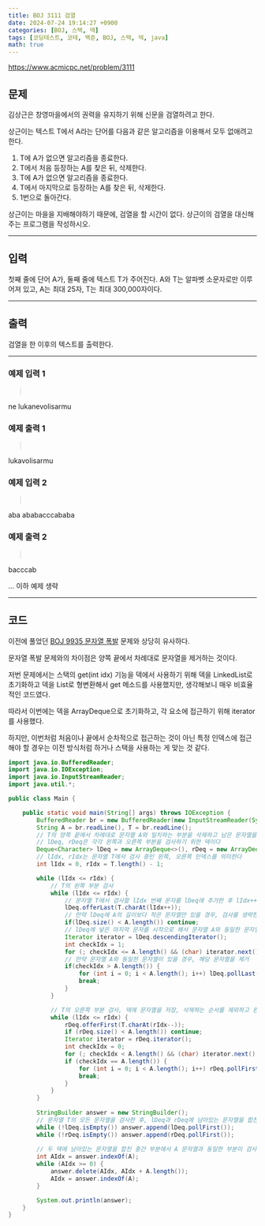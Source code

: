 ```yaml
---
title: BOJ 3111 검열
date: 2024-07-24 19:14:27 +0900
categories: [BOJ, 스택, 덱]
tags: [코딩테스트, 코테, 백준, BOJ, 스택, 덱, java]
math: true
---
```


<https://www.acmicpc.net/problem/3111>

## 문제
김상근은 창영마을에서의 권력을 유지하기 위해 신문을 검열하려고 한다.

상근이는 텍스트 T에서 A라는 단어를 다음과 같은 알고리즘을 이용해서 모두 없애려고 한다.

1. T에 A가 없으면 알고리즘을 종료한다.
2. T에서 처음 등장하는 A를 찾은 뒤, 삭제한다.
3. T에 A가 없으면 알고리즘을 종료한다.
4. T에서 마지막으로 등장하는 A를 찾은 뒤, 삭제한다.
5. 1번으로 돌아간다.

상근이는 마을을 지배해야하기 때문에, 검열을 할 시간이 없다. 상근이의 검열을 대신해주는 프로그램을 작성하시오. 

---
## 입력
첫째 줄에 단어 A가, 둘째 줄에 텍스트 T가 주어진다. A와 T는 알파벳 소문자로만 이루어져 있고, A는 최대 25자, T는 최대 300,000자이다.

---
## 출력
검열을 한 이후의 텍스트를 출력한다.

---
### 예제 입력 1
> <pre>
ne
lukanevolisarmu
> </pre>

### 예제 출력 1
> <pre>
lukavolisarmu
> </pre>

### 예제 입력 2
> <pre>
aba
ababacccababa
> </pre>

### 예제 출력 2
> <pre>
bacccab
> </pre>

... 이하 예제 생략

---
## 코드

이전에 풀었던 [BOJ 9935 문자열 폭발](/posts/BOJ-9935) 문제와 상당히 유사하다.

문자열 폭발 문제와의 차이점은 양쪽 끝에서 차례대로 문자열을 제거하는 것이다.

저번 문제에서는 스택의 get(int idx) 기능을 덱에서 사용하기 위해 덱을 LinkedList로 초기화하고 덱을 List로 형변환해서 get 메소드를 사용했지만, 생각해보니 매우 비효율적인 코드였다.

따라서 이번에는 덱을 ArrayDeque으로 초기화하고, 각 요소에 접근하기 위해 iterator를 사용했다.

하지만, 이번처럼 처음이나 끝에서 순차적으로 접근하는 것이 아닌 특정 인덱스에 접근해야 할 경우는 이전 방식처럼 하거나 스택을 사용하는 게 맞는 것 같다.

```java
import java.io.BufferedReader;
import java.io.IOException;
import java.io.InputStreamReader;
import java.util.*;

public class Main {

    public static void main(String[] args) throws IOException {
        BufferedReader br = new BufferedReader(new InputStreamReader(System.in));
        String A = br.readLine(), T = br.readLine();
        // T의 양쪽 끝에서 차례대로 문자열 A와 일치하는 부분을 삭제하고 남은 문자열을 출력하기 위해 두 개의 덱을 사용함
        // lDeq, rDeq은 각각 왼쪽과 오른쪽 부분을 검사하기 위한 덱이다
        Deque<Character> lDeq = new ArrayDeque<>(), rDeq = new ArrayDeque<>();
        // lIdx, rIdx는 문자열 T에서 검사 중인 왼쪽, 오른쪽 인덱스를 의미한다
        int lIdx = 0, rIdx = T.length() - 1;

        while (lIdx <= rIdx) {
            // T의 왼쪽 부분 검사
            while (lIdx <= rIdx) {
                // 문자열 T에서 검사할 lIdx 번째 문자를 lDeq에 추가한 후 lIdx++
                lDeq.offerLast(T.charAt(lIdx++));
                // 만약 lDeq에 A의 길이보다 작은 문자열만 있을 경우, 검사를 생략한다.
                if(lDeq.size() < A.length()) continue;
                // lDeq에 넣은 마지막 문자를 시작으로 해서 문자열 A와 동일한 문자열이 있는지 검사
                Iterator iterator = lDeq.descendingIterator();
                int checkIdx = 1;
                for (; checkIdx <= A.length() && (char) iterator.next() == A.charAt(A.length() - checkIdx); checkIdx++);
                // 만약 문자열 A와 동일한 문자열이 있을 경우, 해당 문자열을 제거
                if(checkIdx > A.length()) {
                    for (int i = 0; i < A.length(); i++) lDeq.pollLast();
                    break;
                }
            }

            // T의 오른쪽 부분 검사, 덱에 문자열을 저장, 삭제하는 순서를 제외하고 왼쪽 검사 부분과 동일한 코드이다.
            while (lIdx <= rIdx) {
                rDeq.offerFirst(T.charAt(rIdx--));
                if (rDeq.size() < A.length()) continue;
                Iterator iterator = rDeq.iterator();
                int checkIdx = 0;
                for (; checkIdx < A.length() && (char) iterator.next() == A.charAt(checkIdx); checkIdx++) ;
                if (checkIdx == A.length()) {
                    for (int i = 0; i < A.length(); i++) rDeq.pollFirst();
                    break;
                }
            }
        }
        
        StringBuilder answer = new StringBuilder();
        // 문자열 T의 모든 문자열을 검사한 후, lDeq과 rDeq에 남아있는 문자열을 합친다.
        while (!lDeq.isEmpty()) answer.append(lDeq.pollFirst());
        while (!rDeq.isEmpty()) answer.append(rDeq.pollFirst());
        
        // 두 덱에 남아있는 문자열을 합친 중간 부분에서 A 문자열과 동일한 부분이 검사될 경우, 계속 삭제해준다. 
        int AIdx = answer.indexOf(A);
        while (AIdx >= 0) {
            answer.delete(AIdx, AIdx + A.length());
            AIdx = answer.indexOf(A);
        }

        System.out.println(answer);
    }
}
```
